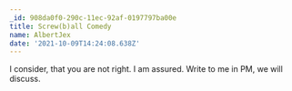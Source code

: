 ```yaml
---
_id: 908da0f0-290c-11ec-92af-0197797ba00e
title: Screw(b)all Comedy
name: AlbertJex
date: '2021-10-09T14:24:08.638Z'
---
```

I consider, that you are not right. I am assured. Write to me in PM, we will discuss.
